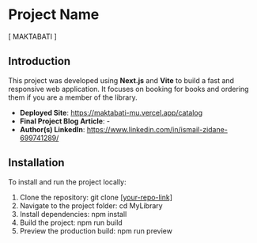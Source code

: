 # Project Name
[ MAKTABATI ]

## Introduction
This project was developed using **Next.js** and **Vite** to build a fast and responsive web application. It focuses on booking for books and ordering them if you are a member of the library.

- **Deployed Site**: https://maktabati-mu.vercel.app/catalog
- **Final Project Blog Article**: -
- **Author(s) LinkedIn**: https://www.linkedin.com/in/ismail-zidane-699741289/

## Installation
To install and run the project locally:

1. Clone the repository:
git clone [\[your-repo-link\]](https://github.com/Ismaelbill/MyLibrary)
2. Navigate to the project folder:
cd MyLibrary
3. Install dependencies:
npm install
4. Build the project:
npm run build
5. Preview the production build:
npm run preview
